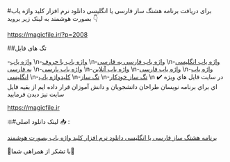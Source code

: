 #برای دریافت برنامه هشتگ ساز فارسی یا انگلیسی دانلود نرم افزار کلید واژه یاب بصورت هوشمند به لینک زیر بروید 👇

https://magicfile.ir/?p=2008

##تگ های فایل

-[واژه یاب](https://magicfile.ir/product/%d9%86%d8%b1%d9%85-%d8%a7%d9%81%d8%b2%d8%a7%d8%b1-%da%a9%d9%84%d9%8a%d8%af-%d9%88%d8%a7%da%98%d9%87-%d9%8a%d8%a7%d8%a8-%d8%a8%d8%b5%d9%88%d8%b1%d8%aa-%d9%87%d9%88%d8%b4%d9%85%d9%86%d8%af/) \n-[واژه یاب با حروف](https://magicfile.ir/product/%d9%86%d8%b1%d9%85-%d8%a7%d9%81%d8%b2%d8%a7%d8%b1-%da%a9%d9%84%d9%8a%d8%af-%d9%88%d8%a7%da%98%d9%87-%d9%8a%d8%a7%d8%a8-%d8%a8%d8%b5%d9%88%d8%b1%d8%aa-%d9%87%d9%88%d8%b4%d9%85%d9%86%d8%af/) \n-[واژه یاب فارسی به فارسی](https://magicfile.ir/product/%d9%86%d8%b1%d9%85-%d8%a7%d9%81%d8%b2%d8%a7%d8%b1-%da%a9%d9%84%d9%8a%d8%af-%d9%88%d8%a7%da%98%d9%87-%d9%8a%d8%a7%d8%a8-%d8%a8%d8%b5%d9%88%d8%b1%d8%aa-%d9%87%d9%88%d8%b4%d9%85%d9%86%d8%af/) \n-[واژه یاب انگلیسی به فارسی](https://magicfile.ir/product/%d9%86%d8%b1%d9%85-%d8%a7%d9%81%d8%b2%d8%a7%d8%b1-%da%a9%d9%84%d9%8a%d8%af-%d9%88%d8%a7%da%98%d9%87-%d9%8a%d8%a7%d8%a8-%d8%a8%d8%b5%d9%88%d8%b1%d8%aa-%d9%87%d9%88%d8%b4%d9%85%d9%86%d8%af/) \n-[واژه یاب پارسی](https://magicfile.ir/product/%d9%86%d8%b1%d9%85-%d8%a7%d9%81%d8%b2%d8%a7%d8%b1-%da%a9%d9%84%d9%8a%d8%af-%d9%88%d8%a7%da%98%d9%87-%d9%8a%d8%a7%d8%a8-%d8%a8%d8%b5%d9%88%d8%b1%d8%aa-%d9%87%d9%88%d8%b4%d9%85%d9%86%d8%af/) \n-[واژه یاب آنلاین](https://magicfile.ir/product/%d9%86%d8%b1%d9%85-%d8%a7%d9%81%d8%b2%d8%a7%d8%b1-%da%a9%d9%84%d9%8a%d8%af-%d9%88%d8%a7%da%98%d9%87-%d9%8a%d8%a7%d8%a8-%d8%a8%d8%b5%d9%88%d8%b1%d8%aa-%d9%87%d9%88%d8%b4%d9%85%d9%86%d8%af/) \n-[واژه یاب فارسی](https://magicfile.ir/product/%d9%86%d8%b1%d9%85-%d8%a7%d9%81%d8%b2%d8%a7%d8%b1-%da%a9%d9%84%d9%8a%d8%af-%d9%88%d8%a7%da%98%d9%87-%d9%8a%d8%a7%d8%a8-%d8%a8%d8%b5%d9%88%d8%b1%d8%aa-%d9%87%d9%88%d8%b4%d9%85%d9%86%d8%af/) \n-[واژه یاب انگلیسی](https://magicfile.ir/product/%d9%86%d8%b1%d9%85-%d8%a7%d9%81%d8%b2%d8%a7%d8%b1-%da%a9%d9%84%d9%8a%d8%af-%d9%88%d8%a7%da%98%d9%87-%d9%8a%d8%a7%d8%a8-%d8%a8%d8%b5%d9%88%d8%b1%d8%aa-%d9%87%d9%88%d8%b4%d9%85%d9%86%d8%af/) \n-[کلیدواژه یاب](https://magicfile.ir/product/%d9%86%d8%b1%d9%85-%d8%a7%d9%81%d8%b2%d8%a7%d8%b1-%da%a9%d9%84%d9%8a%d8%af-%d9%88%d8%a7%da%98%d9%87-%d9%8a%d8%a7%d8%a8-%d8%a8%d8%b5%d9%88%d8%b1%d8%aa-%d9%87%d9%88%d8%b4%d9%85%d9%86%d8%af/) \n-[تگ ساز](https://magicfile.ir/product/%d9%86%d8%b1%d9%85-%d8%a7%d9%81%d8%b2%d8%a7%d8%b1-%da%a9%d9%84%d9%8a%d8%af-%d9%88%d8%a7%da%98%d9%87-%d9%8a%d8%a7%d8%a8-%d8%a8%d8%b5%d9%88%d8%b1%d8%aa-%d9%87%d9%88%d8%b4%d9%85%d9%86%d8%af/) \n-[تگ ساز خودکار](https://magicfile.ir/product/%d9%86%d8%b1%d9%85-%d8%a7%d9%81%d8%b2%d8%a7%d8%b1-%da%a9%d9%84%d9%8a%d8%af-%d9%88%d8%a7%da%98%d9%87-%d9%8a%d8%a7%d8%a8-%d8%a8%d8%b5%d9%88%d8%b1%d8%aa-%d9%87%d9%88%d8%b4%d9%85%d9%86%d8%af/) \n
✔️ در سايت فايل هاي ويژه اي براي برنامه نويسان طراحان دانشجويان و دانش آموزان قرار داده ايم از بقيه فايل سايت نيز ديدن فرماييد

https://magicfile.ir


❇️#لينک دانلود اصلي 📥 :

[برنامه هشتگ ساز فارسی یا انگلیسی دانلود نرم افزار کلید واژه یاب بصورت هوشمند](https://magicfile.ir/product/%d9%86%d8%b1%d9%85-%d8%a7%d9%81%d8%b2%d8%a7%d8%b1-%da%a9%d9%84%d9%8a%d8%af-%d9%88%d8%a7%da%98%d9%87-%d9%8a%d8%a7%d8%a8-%d8%a8%d8%b5%d9%88%d8%b1%d8%aa-%d9%87%d9%88%d8%b4%d9%85%d9%86%d8%af/) 


🙏با تشکر از همراهي شما🙏

